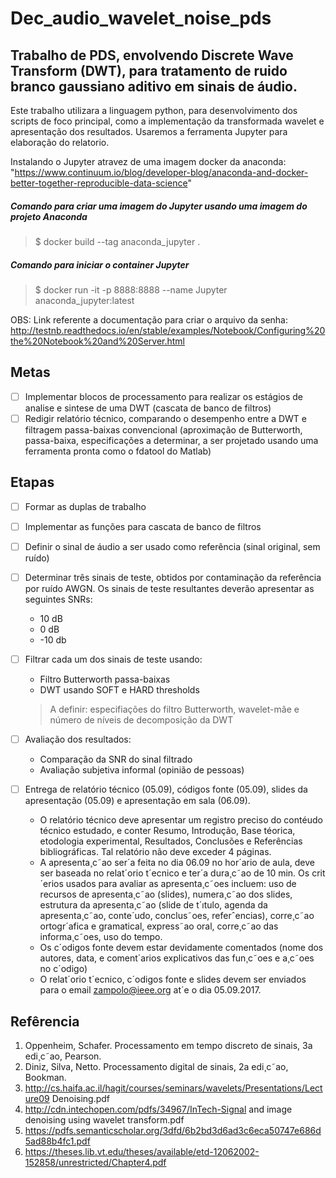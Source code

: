 # Dec_audio_wavelet_noise_pds 
## Trabalho de PDS, envolvendo Discrete Wave Transform (DWT), para tratamento de ruido branco gaussiano aditivo em sinais de áudio.

Este trabalho utilizara a linguagem python, para desenvolvimento dos scripts de foco principal, como a implementação da transformada wavelet e apresentação dos resultados. Usaremos a ferramenta Jupyter para elaboração do relatorio.

Instalando o Jupyter atravez de uma imagem docker da anaconda: "https://www.continuum.io/blog/developer-blog/anaconda-and-docker-better-together-reproducible-data-science"

##### Comando para criar uma imagem do Jupyter usando uma imagem do projeto Anaconda
> $ docker build --tag anaconda_jupyter .

##### Comando para iniciar o container Jupyter
> $ docker run -it -p 8888:8888 --name Jupyter anaconda_jupyter:latest

OBS: Link referente a documentação para criar o arquivo da senha: http://testnb.readthedocs.io/en/stable/examples/Notebook/Configuring%20the%20Notebook%20and%20Server.html


## Metas

- [ ] Implementar blocos de processamento para realizar os estágios de analise e sintese de uma DWT (cascata de banco de filtros)
- [ ] Redigir relatório técnico, comparando o desempenho entre a DWT e filtragem passa-baixas convencional (aproximação de Butterworth, passa-baixa, especificações a determinar, a ser projetado usando uma ferramenta pronta como o fdatool do Matlab)

## Etapas

- [ ] Formar as duplas de trabalho
- [ ] Implementar as funções para cascata de banco de filtros
- [ ] Definir o sinal de áudio a ser usado como referência (sinal original, sem ruído)
- [ ] Determinar três sinais de teste, obtidos por contaminação da referência por ruído AWGN. Os sinais de teste resultantes deverão apresentar as seguintes SNRs:
	-  10  dB
	-  0   dB
	- -10  db
- [ ] Filtrar cada um dos sinais de teste usando:
	- Filtro Butterworth passa-baixas
	- DWT usando SOFT e HARD thresholds
	> A definir: especifiações do filtro Butterworth, wavelet-mãe e número de níveis de decomposição da DWT
- [ ] Avaliação dos resultados:
	- Comparação da SNR do sinal filtrado
	- Avaliação subjetiva informal (opinião de pessoas)

- [ ]  Entrega de relatório técnico (05.09), códigos fonte (05.09), slides da apresentação (05.09) e apresentação em sala (06.09).
	- O relatório técnico deve apresentar um registro preciso do contéudo técnico estudado, e conter Resumo, Introdução, Base téorica, etodologia experimental, Resultados, Conclusões e Referências bibliográficas. Tal relatório não deve exceder 4 páginas.
	- A apresenta¸c˜ao ser´a feita no dia 06.09 no hor´ario de aula, deve ser baseada no relat´orio t´ecnico e ter´a dura¸c˜ao de 10 min. Os crit´erios usados para avaliar as apresenta¸c˜oes incluem: uso de recursos de apresenta¸c˜ao (slides), numera¸c˜ao dos slides, estrutura da
apresenta¸c˜ao (slide de t´ıtulo, agenda da apresenta¸c˜ao, conte´udo, conclus˜oes, referˆencias), corre¸c˜ao ortogr´afica e gramatical, express˜ao oral, corre¸c˜ao das informa¸c˜oes, uso do tempo.
	- Os c´odigos fonte devem estar devidamente comentados (nome dos autores, data, e coment´arios explicativos das fun¸c˜oes e a¸c˜oes no c´odigo)
	- O relat´orio t´ecnico, c´odigos fonte e slides devem ser enviados para o email zampolo@ieee.org at´e o dia 05.09.2017.

## Refêrencia
1. Oppenheim, Schafer. Processamento em tempo discreto de sinais, 3a edi¸c˜ao, Pearson.
2. Diniz, Silva, Netto. Processamento digital de sinais, 2a edi¸c˜ao, Bookman.
3. http://cs.haifa.ac.il/hagit/courses/seminars/wavelets/Presentations/Lecture09 Denoising.pdf
4. http://cdn.intechopen.com/pdfs/34967/InTech-Signal and image denoising using wavelet transform.pdf
5. https://pdfs.semanticscholar.org/3dfd/6b2bd3d6ad3c6eca50747e686d5ad88b4fc1.pdf
6. https://theses.lib.vt.edu/theses/available/etd-12062002-152858/unrestricted/Chapter4.pdf